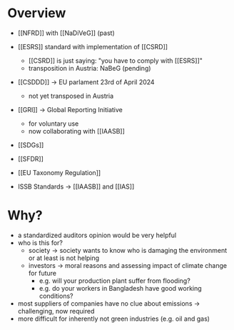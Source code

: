 # Overview
- [[NFRD]] with [[NaDiVeG]] (past)
- [[ESRS]] standard with implementation of [[CSRD]]
	- [[CSRD]] is just saying: "you have to comply with [[ESRS]]"
	- transposition in Austria: NaBeG (pending)
- [[CSDDD]] -> EU parlament 23rd of April 2024
	- not yet transposed in Austria

- [[GRI]] -> Global Reporting Initiative
	- for voluntary use
	- now collaborating with [[IAASB]]
- [[SDGs]]
- [[SFDR]]
- [[EU Taxonomy Regulation]]
- ISSB Standards -> [[IAASB]] and [[IAS]]

# Why?
- a standardized auditors opinion would be very helpful
- who is this for?
	- society -> society wants to know who is damaging the environment or at least is not helping 
	- investors -> moral reasons and assessing impact of climate change for future
		- e.g. will your production plant suffer from flooding?
		- e.g. do your workers in Bangladesh have good working conditions?
- most suppliers of companies have no clue about emissions -> challenging, now required
- more difficult for inherently not green industries (e.g. oil and gas)
